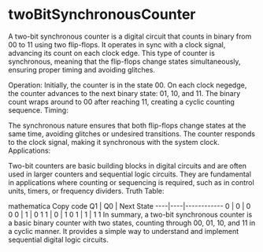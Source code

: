 # twoBitSynchronousCounter
A two-bit synchronous counter is a digital circuit that counts in binary from 00 to 11 using two flip-flops. It operates in sync with a clock signal, advancing its count on each clock edge. This type of counter is synchronous, meaning that the flip-flops change states simultaneously, ensuring proper timing and avoiding glitches.

Operation:
Initially, the counter is in the state 00.
On each clock negedge, the counter advances to the next binary state: 01, 10, and 11.
The binary count wraps around to 00 after reaching 11, creating a cyclic counting sequence.
Timing:

The synchronous nature ensures that both flip-flops change states at the same time, avoiding glitches or undesired transitions.
The counter responds to the clock signal, making it synchronous with the system clock.
Applications:

Two-bit counters are basic building blocks in digital circuits and are often used in larger counters and sequential logic circuits.
They are fundamental in applications where counting or sequencing is required, such as in control units, timers, or frequency dividers.
Truth Table:

mathematica
Copy code
 Q1 | Q0 | Next State
----|----|------------
 0  | 0  | 0 0
 0  | 1  | 0 1
 1  | 0  | 1 0
 1  | 1  | 1 1
In summary, a two-bit synchronous counter is a basic binary counter with two states, counting through 00, 01, 10, and 11 in a cyclic manner. It provides a simple way to understand and implement sequential digital logic circuits.
